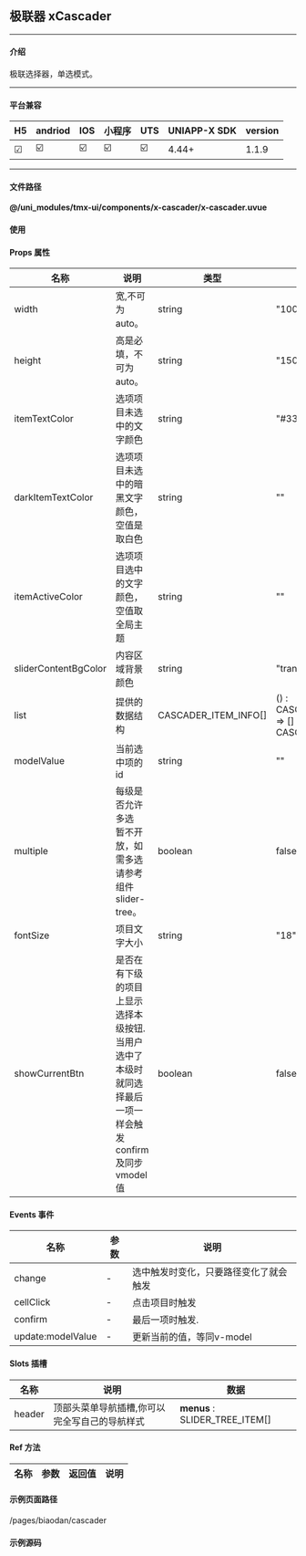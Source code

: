 
## 极联器 xCascader

***

#### 介绍

极联选择器，单选模式。

***

#### 平台兼容

| H5 | andriod | IOS | 小程序 | UTS | UNIAPP-X SDK | version |
| --- | --- | --- | --- | --- | --- | --- |
| ☑ | ☑️ | ☑️ | ☑️ | ☑️ | 4.44+ | 1.1.9 |

***

#### 文件路径

**@/uni_modules/tmx-ui/components/x-cascader/x-cascader.uvue**

#### 使用

<x-cascader></x-cascader>

#### Props 属性

| 名称 | 说明 | 类型 | 默认值 |
| ------ | ---- | ---- | ---- |
| width | 宽,不可为auto。 | string | "100%" |
| height | 高是必填，不可为auto。 | string | "150" |
| itemTextColor | 选项项目未选中的文字颜色 | string | "#333333" |
| darkItemTextColor | 选项项目未选中的暗黑文字颜色，空值是取白色 | string | "" |
| itemActiveColor | 选项项目选中的文字颜色，空值取全局主题 | string | "" |
| sliderContentBgColor | 内容区域背景颜色 | string | "transparent" |
| list | 提供的数据结构 | CASCADER_ITEM_INFO[] | () : CASCADER_ITEM_INFO[] => [] as CASCADER_ITEM_INFO[] |
| modelValue | 当前选中项的id | string | "" |
| multiple | 每级是否允许多选<br>暂不开放，如需多选请参考组件slider-tree。 | boolean | false |
| fontSize | 项目文字大小 | string | "18" |
| showCurrentBtn | 是否在有下级的项目上显示选择本级按钮.<br>当用户选中了本级时就同选择最后一项一样会触发confirm及同步vmodel值 | boolean | false |



#### Events 事件

| 名称 | 参数 | 说明 |
| ------ | ---- | ---- |
| change | - | 选中触发时变化，只要路径变化了就会触发 |
| cellClick | - | 点击项目时触发 |
| confirm | - | 最后一项时触发. |
| update:modelValue | - | 更新当前的值，等同v-model |


#### Slots 插槽

| 名称 | 说明 | 数据 |
| ------ | ---- | ---- |
| header | 顶部头菜单导航插槽,你可以完全写自己的导航样式 | **menus** : SLIDER_TREE_ITEM[]<br> |


#### Ref 方法

| 名称 | 参数 | 返回值 | 说明 |
| ------ | ---- | ---- | ---- |


#### 示例页面路径

/pages/biaodan/cascader

#### 示例源码

<template>
	<!-- #ifdef APP -->
	<scroll-view style="flex:1">
	<!-- #endif -->
	<!-- #ifdef MP-WEIXIN -->
	<page-meta :page-style="`background-color:${xThemeConfigBgColor}`">
		<navigation-bar :background-color="xThemeConfigNavBgColor" :front-color="xThemeConfigNavFontColor"></navigation-bar>
	</page-meta>
	<!-- #endif -->
		<x-sheet>
			<x-text font-size="18" class=" text-weight-b mb-8">极联器 xCascader</x-text>
			<x-text color="#999999" >极联选择器，单选,暂不支持多选。不支持异步加载数据（后期实现）</x-text>
		</x-sheet>
		<x-sheet>
			<x-text font-size="18" class=" text-weight-b mb-8">单选（可无限级）</x-text>
			<x-divider ></x-divider>
			<x-cascader :showCurrentBtn="true" v-model="selecteds1" :list="list" height="200"></x-cascader>
			<x-sheet color="#f5f5f5" dark-color="#333" :margin="['0','16']">
				<x-text color="#999999">选中的值：{{selecteds1}}</x-text>
			</x-sheet>
			<x-button class="mt-32" @click="selecteds1 = '1-4-1'" :block="true">动态赋值</x-button>
		</x-sheet>
		
		

	<!-- #ifdef APP -->
	</scroll-view>
	<!-- #endif -->
</template>

<script>
	import { CASCADER_ITEM_INFO } from "@/uni_modules/tmx-ui/interface.uts"
	export default {
		data() {
			const items = [
				{ title: '广东省', id: "199" } as CASCADER_ITEM_INFO,
				{
					title: '江西',
					id: "1-1",
					children: [
						{
							title: '南昌',
							id: "1",
							children: [
								{ title: '青山湖区', id: "1-2" } as CASCADER_ITEM_INFO,
								{ title: '高新区', id: "1-3" } as CASCADER_ITEM_INFO,
								{ title: '红谷滩区', id: "1-4" } as CASCADER_ITEM_INFO,
								{

									title: '东湖区', id: "1-5",

									children: [
										{ title: '三级-青山湖区', id: "1-2-1" } as CASCADER_ITEM_INFO,
										{ title: '三级-高新区', id: "1-3-1" } as CASCADER_ITEM_INFO,
										{ title: '三级-红谷滩区', id: "1-4-1" } as CASCADER_ITEM_INFO,
										{ title: '三级-东湖区', id: "1-5-1" } as CASCADER_ITEM_INFO,
									] as CASCADER_ITEM_INFO[],

								} as CASCADER_ITEM_INFO,
							] as CASCADER_ITEM_INFO[],

						} as CASCADER_ITEM_INFO,
						{ title: '九江', id: "2" } as CASCADER_ITEM_INFO,
						{ title: '赣州', id: "8", disabled: true } as CASCADER_ITEM_INFO,
						{ title: '吉安', id: "9" } as CASCADER_ITEM_INFO,
						{ title: '抚州', id: "10" } as CASCADER_ITEM_INFO,
					] as CASCADER_ITEM_INFO[],
				} as CASCADER_ITEM_INFO,
				{
					title: '江苏',
					id: "4-1",
					children: [
						{ title: '常熟', id: "4" } as CASCADER_ITEM_INFO,
						{ title: '苏州', id: "5" } as CASCADER_ITEM_INFO,
						{ title: '小上海', id: "6" } as CASCADER_ITEM_INFO,
					] as CASCADER_ITEM_INFO[],
				} as CASCADER_ITEM_INFO,
				{ title: '安徽(被禁用)', disabled: true, id: "7" } as CASCADER_ITEM_INFO,
				{ title: '湖南', id: "99" } as CASCADER_ITEM_INFO,
			] as CASCADER_ITEM_INFO[];
			return {
				list: items,
				selecteds1: "",
				selecteds: [] as string[]
			};
		},
		onReady() {
			
		}
	}
</script>

<style lang="scss">

</style>
		
